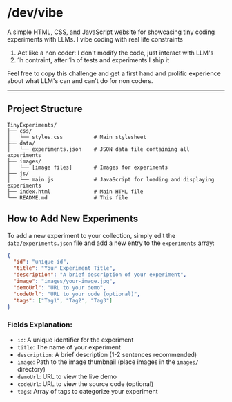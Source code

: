 # /dev/vibe

A simple HTML, CSS, and JavaScript website for showcasing tiny coding experiments with LLMs.
I vibe coding with real life constraints
1. Act like a non coder: I don't modify the code, just interact with LLM's
2. 1h contraint, after 1h of tests and experiments I ship it

Feel free to copy this challenge and get a first hand and prolific experience about what LLM's can and can't do for non coders.

-------------------------------------------------------------------------------------------------------------------------------

## Project Structure

```
TinyExperiments/
├── css/
│   └── styles.css          # Main stylesheet
├── data/
│   └── experiments.json    # JSON data file containing all experiments
├── images/
│   └── [image files]       # Images for experiments
├── js/
│   └── main.js             # JavaScript for loading and displaying experiments
├── index.html              # Main HTML file
└── README.md               # This file
```

## How to Add New Experiments

To add a new experiment to your collection, simply edit the `data/experiments.json` file and add a new entry to the `experiments` array:

```json
{
  "id": "unique-id",
  "title": "Your Experiment Title",
  "description": "A brief description of your experiment",
  "image": "images/your-image.jpg",
  "demoUrl": "URL to your demo",
  "codeUrl": "URL to your code (optional)",
  "tags": ["Tag1", "Tag2", "Tag3"]
}
```

### Fields Explanation:

- `id`: A unique identifier for the experiment
- `title`: The name of your experiment
- `description`: A brief description (1-2 sentences recommended)
- `image`: Path to the image thumbnail (place images in the `images/` directory)
- `demoUrl`: URL to view the live demo
- `codeUrl`: URL to view the source code (optional)
- `tags`: Array of tags to categorize your experiment
